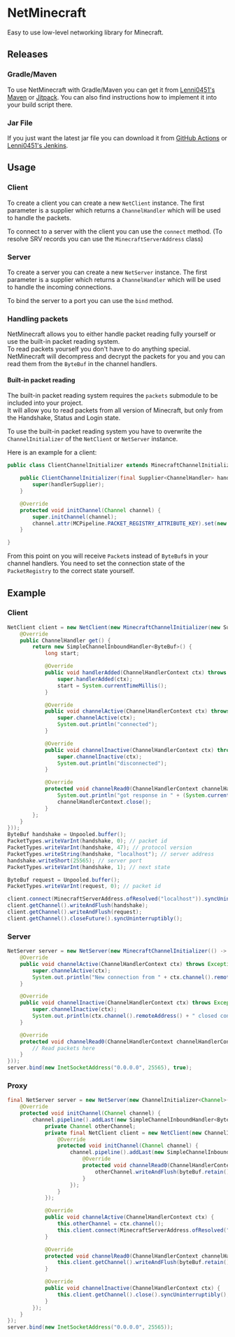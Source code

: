 # NetMinecraft
Easy to use low-level networking library for Minecraft.  

## Releases
### Gradle/Maven
To use NetMinecraft with Gradle/Maven you can get it from [Lenni0451's Maven](https://maven.lenni0451.net/#/releases/net/raphimc/netminecraft) or [Jitpack](https://jitpack.io/#RaphiMC/NetMinecraft).
You can also find instructions how to implement it into your build script there.

### Jar File
If you just want the latest jar file you can download it from [GitHub Actions](https://github.com/RaphiMC/NetMinecraft/actions/workflows/build.yml) or [Lenni0451's Jenkins](https://build.lenni0451.net/job/NetMinecraft/).

## Usage
### Client
To create a client you can create a new ``NetClient`` instance. The first parameter is a supplier which returns a ``ChannelHandler`` which will be used to handle the packets.  

To connect to a server with the client you can use the ``connect`` method. (To resolve SRV records you can use the ``MinecraftServerAddress`` class)

### Server
To create a server you can create a new ``NetServer`` instance. The first parameter is a supplier which returns a ``ChannelHandler`` which will be used to handle the incoming connections.  

To bind the server to a port you can use the ``bind`` method.

### Handling packets
NetMinecraft allows you to either handle packet reading fully yourself or use the built-in packet reading system.  
To read packets yourself you don't have to do anything special. NetMinecraft will decompress and decrypt the packets for you and you can read them from the ``ByteBuf`` in the channel handlers.   
#### Built-in packet reading
The built-in packet reading system requires the ``packets`` submodule to be included into your project.  
It will allow you to read packets from all version of Minecraft, but only from the Handshake, Status and Login state.

To use the built-in packet reading system you have to overwrite the ``ChannelInitializer`` of the ``NetClient`` or ``NetServer`` instance.  

Here is an example for a client:
```java
public class ClientChannelInitializer extends MinecraftChannelInitializer {

    public ClientChannelInitializer(final Supplier<ChannelHandler> handlerSupplier) {
        super(handlerSupplier);
    }

    @Override
    protected void initChannel(Channel channel) {
        super.initChannel(channel);
        channel.attr(MCPipeline.PACKET_REGISTRY_ATTRIBUTE_KEY).set(new DefaultPacketRegistry(true, protocolVersion));
    }

}
```

From this point on you will receive ``Packet``s instead of ``ByteBuf``s in your channel handlers.
You need to set the connection state of the ``PacketRegistry`` to the correct state yourself.

## Example
### Client
```java
NetClient client = new NetClient(new MinecraftChannelInitializer(new Supplier<ChannelHandler>() {
    @Override
    public ChannelHandler get() {
        return new SimpleChannelInboundHandler<ByteBuf>() {
            long start;

            @Override
            public void handlerAdded(ChannelHandlerContext ctx) throws Exception {
                super.handlerAdded(ctx);
                start = System.currentTimeMillis();
            }

            @Override
            public void channelActive(ChannelHandlerContext ctx) throws Exception {
                super.channelActive(ctx);
                System.out.println("connected");
            }

            @Override
            public void channelInactive(ChannelHandlerContext ctx) throws Exception {
                super.channelInactive(ctx);
                System.out.println("disconnected");
            }

            @Override
            protected void channelRead0(ChannelHandlerContext channelHandlerContext, ByteBuf byteBuf) throws Exception {
                System.out.println("got response in " + (System.currentTimeMillis() - start) + " ms");
                channelHandlerContext.close();
            }
        };
    }
}));
ByteBuf handshake = Unpooled.buffer();
PacketTypes.writeVarInt(handshake, 0); // packet id
PacketTypes.writeVarInt(handshake, 47); // protocol version
PacketTypes.writeString(handshake, "localhost"); // server address
handshake.writeShort(25565); // server port
PacketTypes.writeVarInt(handshake, 1); // next state

ByteBuf request = Unpooled.buffer();
PacketTypes.writeVarInt(request, 0); // packet id

client.connect(MinecraftServerAddress.ofResolved("localhost")).syncUninterruptibly(); // blocking connect
client.getChannel().writeAndFlush(handshake);
client.getChannel().writeAndFlush(request);
client.getChannel().closeFuture().syncUninterruptibly();
```
### Server
```java
NetServer server = new NetServer(new MinecraftChannelInitializer(() -> new SimpleChannelInboundHandler<ByteBuf>() {
    @Override
    public void channelActive(ChannelHandlerContext ctx) throws Exception {
        super.channelActive(ctx);
        System.out.println("New connection from " + ctx.channel().remoteAddress());
    }

    @Override
    public void channelInactive(ChannelHandlerContext ctx) throws Exception {
        super.channelInactive(ctx);
        System.out.println(ctx.channel().remoteAddress() + " closed connection");
    }

    @Override
    protected void channelRead0(ChannelHandlerContext channelHandlerContext, ByteBuf byteBuf) throws Exception {
        // Read packets here
    }
}));
server.bind(new InetSocketAddress("0.0.0.0", 25565), true);
```
### Proxy
```java
final NetServer server = new NetServer(new ChannelInitializer<Channel>() {
    @Override
    protected void initChannel(Channel channel) {
        channel.pipeline().addLast(new SimpleChannelInboundHandler<ByteBuf>() {
            private Channel otherChannel;
            private final NetClient client = new NetClient(new ChannelInitializer<Channel>() {
                @Override
                protected void initChannel(Channel channel) {
                    channel.pipeline().addLast(new SimpleChannelInboundHandler<ByteBuf>() {
                        @Override
                        protected void channelRead0(ChannelHandlerContext channelHandlerContext, ByteBuf byteBuf) {
                            otherChannel.writeAndFlush(byteBuf.retain());
                        }
                    });
                }
            });

            @Override
            public void channelActive(ChannelHandlerContext ctx) {
                this.otherChannel = ctx.channel();
                this.client.connect(MinecraftServerAddress.ofResolved("localhost")).syncUninterruptibly();
            }

            @Override
            protected void channelRead0(ChannelHandlerContext channelHandlerContext, ByteBuf byteBuf) {
                this.client.getChannel().writeAndFlush(byteBuf.retain());
            }

            @Override
            public void channelInactive(ChannelHandlerContext ctx) {
                this.client.getChannel().close().syncUninterruptibly();
            }
        });
    }
});
server.bind(new InetSocketAddress("0.0.0.0", 25565));
```
